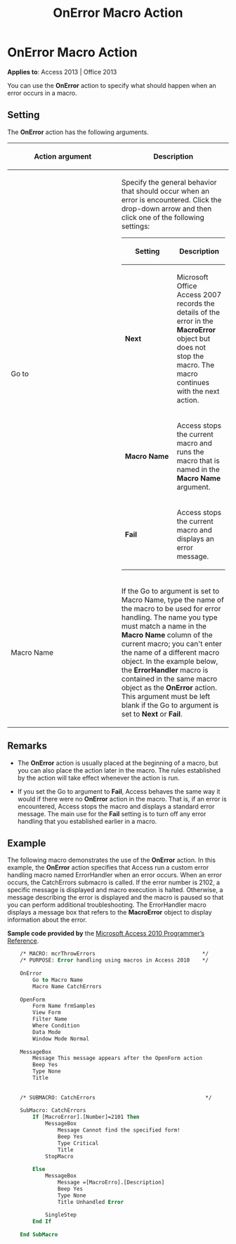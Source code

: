 ﻿---
title: OnError Macro Action
TOCTitle: OnError Macro Action
ms:assetid: 5c6073c4-2c0f-0ed2-83b0-477636e2d81c
ms:mtpsurl: https://msdn.microsoft.com/library/Ff194562(v=office.15)
ms:contentKeyID: 48545088
ms.date: 09/18/2015
mtps_version: v=office.15
f1_keywords:
- vbaac10.chm62274
f1_categories:
- Office.Version=v15
---

# OnError Macro Action

**Applies to**: Access 2013 | Office 2013

You can use the **OnError** action to specify what should happen when an error occurs in a macro.

## Setting

The **OnError** action has the following arguments.

<table>
<colgroup>
<col style="width: 50%" />
<col style="width: 50%" />
</colgroup>
<thead>
<tr class="header">
<th><p>Action argument</p></th>
<th><p>Description</p></th>
</tr>
</thead>
<tbody>
<tr class="odd">
<td><p>Go to</p></td>
<td><p>Specify the general behavior that should occur when an error is encountered. Click the drop-down arrow and then click one of the following settings:</p>
<div class="tableSection">
<table>
<colgroup>
<col style="width: 50%" />
<col style="width: 50%" />
</colgroup>
<thead>
<tr class="header">
<th><p>Setting</p></th>
<th><p>Description</p></th>
</tr>
</thead>
<tbody>
<tr class="odd">
<td><p><strong>Next</strong></p></td>
<td><p>Microsoft Office Access 2007 records the details of the error in the <strong>MacroError</strong> object but does not stop the macro. The macro continues with the next action.</p></td>
</tr>
<tr class="even">
<td><p><strong>Macro Name</strong></p></td>
<td><p>Access stops the current macro and runs the macro that is named in the <strong>Macro Name</strong> argument.</p></td>
</tr>
<tr class="odd">
<td><p><strong>Fail</strong></p></td>
<td><p>Access stops the current macro and displays an error message.</p></td>
</tr>
</tbody>
</table>

</div></td>
</tr>
<tr class="even">
<td><p>Macro Name</p></td>
<td><p>If the Go to argument is set to Macro Name, type the name of the macro to be used for error handling. The name you type must match a name in the <strong>Macro Name</strong> column of the current macro; you can't enter the name of a different macro object. In the example below, the <strong>ErrorHandler</strong> macro is contained in the same macro object as the <strong>OnError</strong> action. This argument must be left blank if the Go to argument is set to <strong>Next</strong> or <strong>Fail</strong>.</p></td>
</tr>
</tbody>
</table>


## Remarks

- The **OnError** action is usually placed at the beginning of a macro, but you can also place the action later in the macro. The rules established by the action will take effect whenever the action is run.

- If you set the Go to argument to **Fail**, Access behaves the same way it would if there were no **OnError** action in the macro. That is, if an error is encountered, Access stops the macro and displays a standard error message. The main use for the **Fail** setting is to turn off any error handling that you established earlier in a macro.

## Example

The following macro demonstrates the use of the **OnError** action. In this example, the **OnError** action specifies that Access run a custom error handling macro named ErrorHandler when an error occurs. When an error occurs, the CatchErrors submacro is called. If the error number is 2102, a specific message is displayed and macro execution is halted. Otherwise, a message describing the error is displayed and the macro is paused so that you can perform additional troubleshooting. The ErrorHandler macro displays a message box that refers to the **MacroError** object to display information about the error.

**Sample code provided by** the [Microsoft Access 2010 Programmer’s Reference](https://www.amazon.com/Microsoft-Access-2010-Programmers-Reference/dp/8126528125).

```vb
    /* MACRO: mcrThrowErrors                                  */
    /* PURPOSE: Error handling using macros in Access 2010    */
    
    OnError
        Go to Macro Name
        Macro Name CatchErrors
    
    OpenForm 
        Form Name frmSamples
        View Form
        Filter Name
        Where Condition
        Data Mode
        Window Mode Normal
    
    MessageBox 
        Message This message appears after the OpenForm action
        Beep Yes
        Type None
        Title
    
    
    /* SUBMACRO: CatchErrors                                   */
    
    SubMacro: CatchErrors
        If [MacroError].[Number]=2101 Then
            MessageBox
                Message Cannot find the specified form!
                Beep Yes
                Type Critical
                Title
            StopMacro
    
        Else
            MessageBox
                Message =[MacroErro].[Description]
                Beep Yes
                Type None
                Title Unhandled Error
    
            SingleStep
        End If
    
    End SubMacro
```
